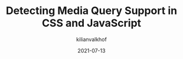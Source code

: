 ---
author: kilianvalkhof
date: 2021-07-13
layout: post.njk
tags:
  - css
  - javascript
  - media-queries
target_url: https://kilianvalkhof.com/2021/web/detecting-media-query-support-in-css-and-javascript/
title: Detecting Media Query Support in CSS and JavaScript
---